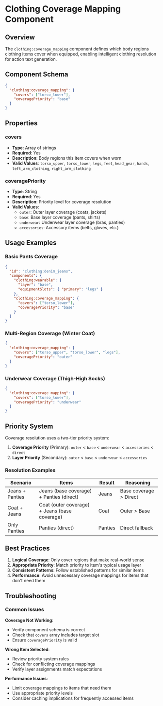 # Clothing Coverage Mapping Component

## Overview

The `clothing:coverage_mapping` component defines which body regions clothing items cover when equipped, enabling intelligent clothing resolution for action text generation.

## Component Schema

```json
{
  "clothing:coverage_mapping": {
    "covers": ["torso_lower"],
    "coveragePriority": "base"
  }
}
```

## Properties

### covers

- **Type**: Array of strings
- **Required**: Yes
- **Description**: Body regions this item covers when worn
- **Valid Values**: `torso_upper`, `torso_lower`, `legs`, `feet`, `head_gear`, `hands`, `left_arm_clothing`, `right_arm_clothing`

### coveragePriority

- **Type**: String
- **Required**: Yes
- **Description**: Priority level for coverage resolution
- **Valid Values**:
  - `outer`: Outer layer coverage (coats, jackets)
  - `base`: Base layer coverage (pants, shirts)
  - `underwear`: Underwear layer coverage (bras, panties)
  - `accessories`: Accessory items (belts, gloves, etc.)

## Usage Examples

### Basic Pants Coverage

```json
{
  "id": "clothing:denim_jeans",
  "components": {
    "clothing:wearable": {
      "layer": "base",
      "equipmentSlots": { "primary": "legs" }
    },
    "clothing:coverage_mapping": {
      "covers": ["torso_lower"],
      "coveragePriority": "base"
    }
  }
}
```

### Multi-Region Coverage (Winter Coat)

```json
{
  "clothing:coverage_mapping": {
    "covers": ["torso_upper", "torso_lower", "legs"],
    "coveragePriority": "outer"
  }
}
```

### Underwear Coverage (Thigh-High Socks)

```json
{
  "clothing:coverage_mapping": {
    "covers": ["torso_lower"],
    "coveragePriority": "underwear"
  }
}
```

## Priority System

Coverage resolution uses a two-tier priority system:

1. **Coverage Priority** (Primary): `outer` < `base` < `underwear` < `accessories` < `direct`
2. **Layer Priority** (Secondary): `outer` < `base` < `underwear` < `accessories`

### Resolution Examples

| Scenario        | Items                                         | Result  | Reasoning              |
| --------------- | --------------------------------------------- | ------- | ---------------------- |
| Jeans + Panties | Jeans (base coverage) + Panties (direct)      | Jeans   | Base coverage > Direct |
| Coat + Jeans    | Coat (outer coverage) + Jeans (base coverage) | Coat    | Outer > Base           |
| Only Panties    | Panties (direct)                              | Panties | Direct fallback        |

## Best Practices

1. **Logical Coverage**: Only cover regions that make real-world sense
2. **Appropriate Priority**: Match priority to item's typical usage layer
3. **Consistent Patterns**: Follow established patterns for similar items
4. **Performance**: Avoid unnecessary coverage mappings for items that don't need them

## Troubleshooting

### Common Issues

**Coverage Not Working**:

- Verify component schema is correct
- Check that `covers` array includes target slot
- Ensure `coveragePriority` is valid

**Wrong Item Selected**:

- Review priority system rules
- Check for conflicting coverage mappings
- Verify layer assignments match expectations

**Performance Issues**:

- Limit coverage mappings to items that need them
- Use appropriate priority levels
- Consider caching implications for frequently accessed items